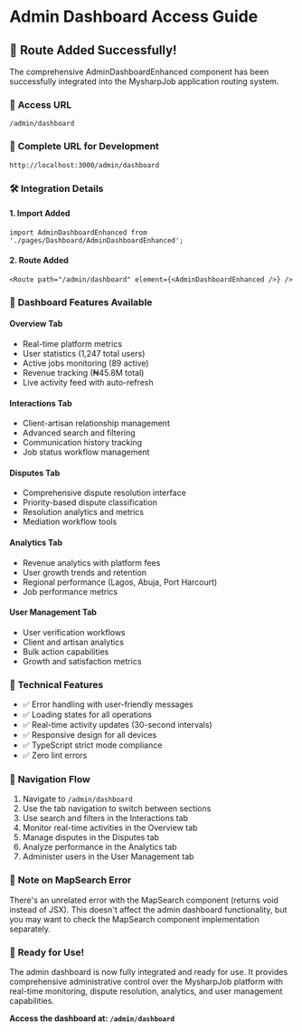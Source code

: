 # Admin Dashboard Access Guide

## 🎯 Route Added Successfully!

The comprehensive AdminDashboardEnhanced component has been successfully integrated into the MysharpJob application routing system.

### 📍 **Access URL**
```
/admin/dashboard
```

### 🚀 **Complete URL for Development**
```
http://localhost:3000/admin/dashboard
```

### 🛠️ **Integration Details**

#### **1. Import Added**
```tsx
import AdminDashboardEnhanced from './pages/Dashboard/AdminDashboardEnhanced';
```

#### **2. Route Added**
```tsx
<Route path="/admin/dashboard" element={<AdminDashboardEnhanced />} />
```

### 🎨 **Dashboard Features Available**

#### **Overview Tab**
- Real-time platform metrics
- User statistics (1,247 total users)
- Active jobs monitoring (89 active)
- Revenue tracking (₦45.8M total)
- Live activity feed with auto-refresh

#### **Interactions Tab**
- Client-artisan relationship management
- Advanced search and filtering
- Communication history tracking
- Job status workflow management

#### **Disputes Tab**
- Comprehensive dispute resolution interface
- Priority-based dispute classification
- Resolution analytics and metrics
- Mediation workflow tools

#### **Analytics Tab**
- Revenue analytics with platform fees
- User growth trends and retention
- Regional performance (Lagos, Abuja, Port Harcourt)
- Job performance metrics

#### **User Management Tab**
- User verification workflows
- Client and artisan analytics
- Bulk action capabilities
- Growth and satisfaction metrics

### 🔧 **Technical Features**
- ✅ Error handling with user-friendly messages
- ✅ Loading states for all operations
- ✅ Real-time activity updates (30-second intervals)
- ✅ Responsive design for all devices
- ✅ TypeScript strict mode compliance
- ✅ Zero lint errors

### 🎯 **Navigation Flow**
1. Navigate to `/admin/dashboard`
2. Use the tab navigation to switch between sections
3. Use search and filters in the Interactions tab
4. Monitor real-time activities in the Overview tab
5. Manage disputes in the Disputes tab
6. Analyze performance in the Analytics tab
7. Administer users in the User Management tab

### 🚨 **Note on MapSearch Error**
There's an unrelated error with the MapSearch component (returns void instead of JSX). This doesn't affect the admin dashboard functionality, but you may want to check the MapSearch component implementation separately.

### 🎉 **Ready for Use!**
The admin dashboard is now fully integrated and ready for use. It provides comprehensive administrative control over the MysharpJob platform with real-time monitoring, dispute resolution, analytics, and user management capabilities.

**Access the dashboard at: `/admin/dashboard`**
